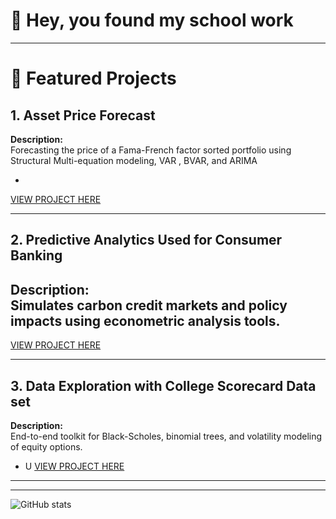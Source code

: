 # 👋 Hey, you found my school work
---

# 📂 Featured Projects

## 1. Asset Price Forecast
**Description:**  
Forecasting the price of a Fama-French factor sorted portfolio using Structural Multi-equation modeling, VAR , BVAR, and ARIMA  

-  
[VIEW PROJECT HERE](https://github.com/yourusername/FamaFrenchExplorer)

---

## 2. Predictive Analytics Used for Consumer Banking 
**Description:**  
Simulates carbon credit markets and policy impacts using econometric analysis tools.  
-  
[VIEW PROJECT HERE](https://afrohner.github.io/MSQE_25/ECON-562-PROJ2-AF.html)

---

## 3. Data Exploration with College Scorecard Data set
**Description:**  
End-to-end toolkit for Black-Scholes, binomial trees, and volatility modeling of equity options.  

- U 
[VIEW PROJECT HERE](https://afrohner.github.io/MSQE_25/562_PROJ1_AF.html)

---



---

<!-- Optionally include GitHub Stats Badge or visitor counter -->
![GitHub stats](https://github-readme-stats.vercel.app/api?username=yourusername&show_icons=true&hide=prs)

